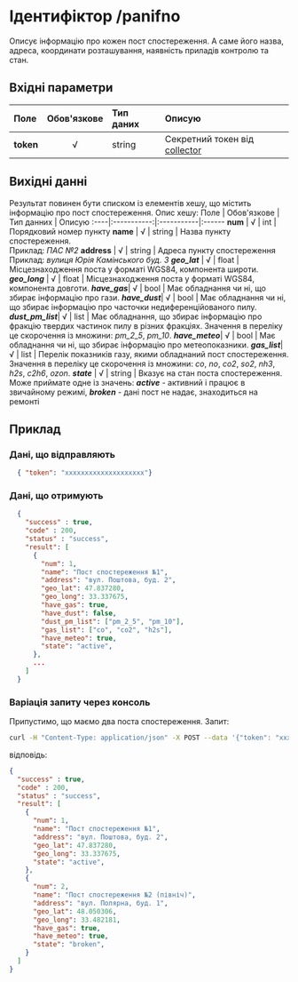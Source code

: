 # Ідентифіктор /panifno
Описує інформацію про кожен пост спостереження. А саме його назва, адреса, координати розташування, наявність приладів контролю та стан.

## Вхідні параметри
Поле | Обов'язкове | Тип даних | Описую
:----|:-----------:|:-----------|:------
**token** | √ | string | Секретний токен від [collector](/99_Глосарій#collector)

## Вихідні данні
Результат повинен бути списком із елементів хешу, що містить інформацію про пост спостереження. Опис хешу:
Поле | Обов'язкове | Тип данних | Описую
:----|:-----------:|:-----------|:------
**num** | √ | int | Порядковий номер пункту
**name** | √ | string | Назва пункту спостереження.<br/>Приклад: *ПАС №2*
**address** |  √ | string | Адреса пункту спостереження<br/>Приклад: *вулиця Юрія Камінського буд. 3*
***geo_lat*** | √ | float | Місцезнаходження поста у форматі WGS84, компонента широти.
***geo_long*** | √ | float | Місцезнаходження поста у форматі WGS84, компонента довготи.
***have_gas***| √ | bool | Має обладнання чи ні, що збирає інформацію про гази.
***have_dust***| √ | bool | Має обладнання чи ні, що збирає інформацію про чаcточки недиференційованого пилу.
***dust_pm_list***| √ | list | Має обладнання, що збирає інформацію про фракцію твердих частинок пилу в різних фракціях. Значення в переліку це скорочення із множини: *pm_2_5*, *pm_10*.
***have_meteo***| √ | bool | Має обладнання чи ні, що збирає інформацію про метеопоказники.
***gas_list***| √ | list | Перелік показників газу, якими обладнаний пост спостереження. Значення в переліку це скорочення із множини: *co*, *no*, *co2*, *so2*, *nh3*, *h2s*, *c2h6*, *ozon*.
***state*** | √ | string | Вказує на стан поста спостереження.<br/>Може приймате одне із значень: ***active*** - активний і працює в звичайному режимі, ***broken*** - дані пост не надає, знаходиться на ремонті

## Приклад

### Дані, що відправляють
```JSON
  { "token": "xxxxxxxxxxxxxxxxxxxx"}
```

### Дані, що отримують
```JSON
  {
    "success" : true,
    "code" : 200,
    "status" : "success",
    "result": [
      {
        "num": 1,
        "name": "Пост спостереження №1",
        "address": "вул. Поштова, буд. 2",
        "geo_lat": 47.837280,
        "geo_long": 33.337675,
        "have_gas": true,
        "have_dust": false,
        "dust_pm_list": ["pm_2_5", "pm_10"],
        "gas_list": ["co", "co2", "h2s"],
        "have_meteo": true,
        "state": "active",
      },
      ...
    ]
  }
```

### Варіація запиту через консоль
Припустимо, що маємо два поста спостереження. Запит:
```BASH
curl -H "Content-Type: application/json" -X POST --data '{"token": "xxxxxxxxxxxxxxxxxxxx"}' "http://example.com/panifno"
```
відповідь:
```JSON
{
  "success" : true,
  "code" : 200,
  "status" : "success",
  "result": [
    {
      "num": 1,
      "name": "Пост спостереження №1",
      "address": "вул. Поштова, буд. 2",
      "geo_lat": 47.837280,
      "geo_long": 33.337675,
      "state": "active",
    },
    {
      "num": 2,
      "name": "Пост спостереження №2 (північ)",
      "address": "вул. Полярна, буд. 1",
      "geo_lat": 48.050306,
      "geo_long": 33.482181,
      "have_gas": true,
      "have_meteo": true,
      "state": "broken",
    }
  ]
}
```
